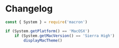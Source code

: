 # Changelog

``` javascript
const { System } = require('macron')

if (System.getPlatform() == 'MacOSX')
    if (System.getMacVersion() == 'Sierra High')
        displayMacTheme()
```